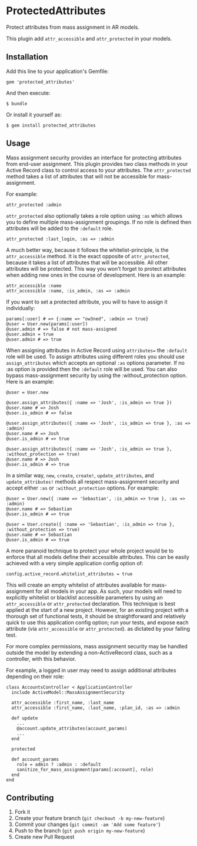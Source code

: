 # ProtectedAttributes

Protect attributes from mass assignment in AR models.

This plugin add `attr_accessible` and `attr_protected` in your models.

## Installation

Add this line to your application's Gemfile:

    gem 'protected_attributes'

And then execute:

    $ bundle

Or install it yourself as:

    $ gem install protected_attributes

## Usage

Mass assignment security provides an interface for protecting attributes from end-user assignment. This plugin provides two class methods in your Active Record class to control access to your attributes. The `attr_protected` method takes a list of attributes that will not be accessible for mass-assignment. 

For example:

    attr_protected :admin

`attr_protected` also optionally takes a role option using `:as` which allows you to define multiple mass-assignment groupings. If no role is defined then attributes will be added to the `:default` role.

    attr_protected :last_login, :as => :admin

A much better way, because it follows the whitelist-principle, is the `attr_accessible` method. It is the exact opposite of `attr_protected`, because it takes a list of attributes that will be accessible. All other attributes will be protected. This way you won’t forget to protect attributes when adding new ones in the course of development. Here is an example:

    attr_accessible :name
    attr_accessible :name, :is_admin, :as => :admin

If you want to set a protected attribute, you will to have to assign it individually:

    params[:user] # => {:name => "ow3ned", :admin => true}
    @user = User.new(params[:user])
    @user.admin # => false # not mass-assigned
    @user.admin = true
    @user.admin # => true

When assigning attributes in Active Record using `attributes=` the `:default` role will be used. To assign attributes using different roles you should use `assign_attributes` which accepts an optional `:as` options parameter. If no :as option is provided then the `:default` role will be used. 
You can also bypass mass-assignment security by using the :without_protection option. Here is an example:

    @user = User.new
 
    @user.assign_attributes({ :name => 'Josh', :is_admin => true })
    @user.name # => Josh
    @user.is_admin # => false
 
    @user.assign_attributes({ :name => 'Josh', :is_admin => true }, :as => :admin)
    @user.name # => Josh
    @user.is_admin # => true
 
    @user.assign_attributes({ :name => 'Josh', :is_admin => true }, :without_protection => true)
    @user.name # => Josh
    @user.is_admin # => true

In a similar way, `new`, `create`, `create!`, `update_attributes`, and `update_attributes!` methods all respect mass-assignment security and accept either `:as` or `:without_protection` options. For example:

    @user = User.new({ :name => 'Sebastian', :is_admin => true }, :as => :admin)
    @user.name # => Sebastian
    @user.is_admin # => true
 
    @user = User.create({ :name => 'Sebastian', :is_admin => true }, :without_protection => true)
    @user.name # => Sebastian
    @user.is_admin # => true

A more paranoid technique to protect your whole project would be to enforce that all models define their accessible attributes. 
This can be easily achieved with a very simple application config option of:

    config.active_record.whitelist_attributes = true

This will create an empty whitelist of attributes available for mass-assignment for all models in your app. 
As such, your models will need to explicitly whitelist or blacklist accessible parameters by using an `attr_accessible` or `attr_protected` declaration. This technique is best applied at the start of a new project. However, for an existing project with a thorough set of functional tests, it should be straightforward and relatively quick to use this application config option; run your tests, and expose each attribute (via `attr_accessible` or `attr_protected`). as dictated by your failing test.

For more complex permissions, mass assignment security may be handled outside the model by extending a non-ActiveRecord class, such as a controller, with this behavior.

For example, a logged in user may need to assign additional attributes depending on their role:

    class AccountsController < ApplicationController
      include ActiveModel::MassAssignmentSecurity

      attr_accessible :first_name, :last_name
      attr_accessible :first_name, :last_name, :plan_id, :as => :admin

      def update
        ...
        @account.update_attributes(account_params)
        ...
      end

      protected

      def account_params
        role = admin ? :admin : :default
        sanitize_for_mass_assignment(params[:account], role)
      end
    end

## Contributing

1. Fork it
2. Create your feature branch (`git checkout -b my-new-feature`)
3. Commit your changes (`git commit -am 'Add some feature'`)
4. Push to the branch (`git push origin my-new-feature`)
5. Create new Pull Request
